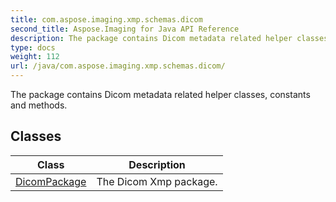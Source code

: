 ```yaml
---
title: com.aspose.imaging.xmp.schemas.dicom
second_title: Aspose.Imaging for Java API Reference
description: The package contains Dicom metadata related helper classes constants and methods.
type: docs
weight: 112
url: /java/com.aspose.imaging.xmp.schemas.dicom/
---
```


The package contains Dicom metadata related helper classes, constants and methods.


## Classes

| Class | Description |
| --- | --- |
| [DicomPackage](../com.aspose.imaging.xmp.schemas.dicom/dicompackage) | The Dicom Xmp package. |
